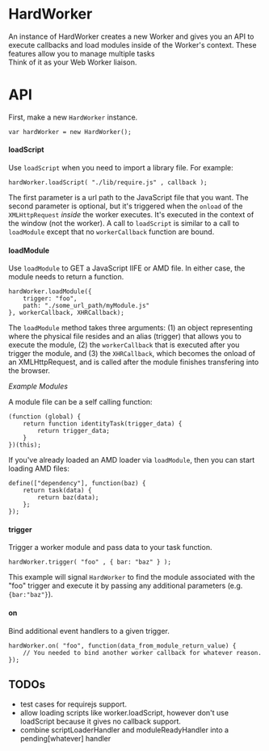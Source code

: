 
# HardWorker #
An instance of HardWorker creates a new Worker and gives you an API to execute 
callbacks and load modules inside of the Worker's context. These features allow you
to manage multiple tasks  
Think of it as your Web Worker liaison.

# API #

First, make a new `HardWorker` instance.

    var hardWorker = new HardWorker();

#### loadScript

Use `loadScript` when you need to import a library file. For example:

    hardWorker.loadScript( "./lib/require.js" , callback );

The first parameter is a url path to the JavaScript file that you want. The second parameter is optional, but
it's triggered when the `onload` of the `XMLHttpRequest` *inside* the worker executes. It's executed in the 
context of the window (not the worker). A call to `loadScript` is similar to a call to `loadModule` except that
no `workerCallback` function are bound.

#### loadModule

Use `loadModule` to GET a JavaScript IIFE or AMD file. In either case, the module needs to return a function.

    hardWorker.loadModule({
        trigger: "foo", 
        path: "./some_url_path/myModule.js"
    }, workerCallback, XHRCallback);

The `loadModule` method takes three arguments: (1) an object representing where the physical file resides and 
an alias (trigger) that allows you to execute the module, (2) the `workerCallback` that is executed after you 
trigger the module, and (3) the `XHRCallback`, which becomes the onload of an XMLHttpRequest, and is called after 
the module finishes transfering into the browser. 

*Example Modules*

A module file can be a self calling function:
    
    (function (global) {
        return function identityTask(trigger_data) {
            return trigger_data;
        }
    })(this);

If you've already loaded an AMD loader via `loadModule`, then you can start loading AMD files:

    define(["dependency"], function(baz) {
        return task(data) {
            return baz(data);
        };
    }); 

#### trigger

Trigger a worker module and pass data to your task function. 

    hardWorker.trigger( "foo" , { bar: "baz" } ); 

This example will signal `HardWorker` to find the module associated with the "foo" trigger and execute it by
passing any additional parameters (e.g. `{bar:"baz"}`).


#### on

Bind additional event handlers to a given trigger. 

    hardWorker.on( "foo", function(data_from_module_return_value) {
        // You needed to bind another worker callback for whatever reason. 
    });


## TODOs 
* test cases for requirejs support. 
* allow loading scripts like worker.loadScript, however don't use loadScript because it gives no callback support.
* combine scriptLoaderHandler and moduleReadyHandler into a pending[whatever] handler
